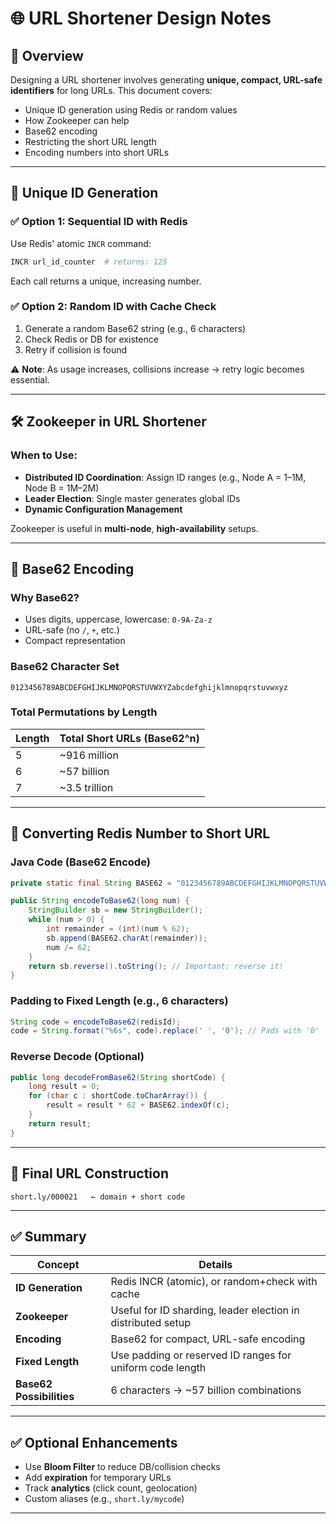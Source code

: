 
# 🌐 URL Shortener Design Notes

## 🧠 Overview

Designing a URL shortener involves generating **unique, compact, URL-safe identifiers** for long URLs. This document covers:

- Unique ID generation using Redis or random values
- How Zookeeper can help
- Base62 encoding
- Restricting the short URL length
- Encoding numbers into short URLs

---

## 🔢 Unique ID Generation

### ✅ Option 1: Sequential ID with Redis
Use Redis' atomic `INCR` command:
```bash
INCR url_id_counter  # returns: 125
```
Each call returns a unique, increasing number.

### ✅ Option 2: Random ID with Cache Check
1. Generate a random Base62 string (e.g., 6 characters)
2. Check Redis or DB for existence
3. Retry if collision is found

⚠️ **Note**: As usage increases, collisions increase → retry logic becomes essential.

---

## 🛠️ Zookeeper in URL Shortener

### When to Use:
- **Distributed ID Coordination**: Assign ID ranges (e.g., Node A = 1–1M, Node B = 1M–2M)
- **Leader Election**: Single master generates global IDs
- **Dynamic Configuration Management**

Zookeeper is useful in **multi-node**, **high-availability** setups.

---

## 🔡 Base62 Encoding

### Why Base62?
- Uses digits, uppercase, lowercase: `0-9A-Za-z`
- URL-safe (no `/`, `+`, etc.)
- Compact representation

### Base62 Character Set
```
0123456789ABCDEFGHIJKLMNOPQRSTUVWXYZabcdefghijklmnopqrstuvwxyz
```

### Total Permutations by Length

| Length | Total Short URLs (Base62^n) |
|--------|-----------------------------|
| 5      | ~916 million                |
| 6      | ~57 billion                 |
| 7      | ~3.5 trillion               |

---

## 🔗 Converting Redis Number to Short URL

### Java Code (Base62 Encode)

```java
private static final String BASE62 = "0123456789ABCDEFGHIJKLMNOPQRSTUVWXYZabcdefghijklmnopqrstuvwxyz";

public String encodeToBase62(long num) {
    StringBuilder sb = new StringBuilder();
    while (num > 0) {
        int remainder = (int)(num % 62);
        sb.append(BASE62.charAt(remainder));
        num /= 62;
    }
    return sb.reverse().toString(); // Important: reverse it!
}
```

### Padding to Fixed Length (e.g., 6 characters)
```java
String code = encodeToBase62(redisId);
code = String.format("%6s", code).replace(' ', '0'); // Pads with '0'
```

### Reverse Decode (Optional)
```java
public long decodeFromBase62(String shortCode) {
    long result = 0;
    for (char c : shortCode.toCharArray()) {
        result = result * 62 + BASE62.indexOf(c);
    }
    return result;
}
```

---

## 🔗 Final URL Construction

```text
short.ly/000021   ← domain + short code
```

---

## ✅ Summary

| Concept                  | Details                                                      |
|--------------------------|--------------------------------------------------------------|
| **ID Generation**        | Redis INCR (atomic), or random+check with cache              |
| **Zookeeper**            | Useful for ID sharding, leader election in distributed setup |
| **Encoding**             | Base62 for compact, URL-safe encoding                        |
| **Fixed Length**         | Use padding or reserved ID ranges for uniform code length    |
| **Base62 Possibilities** | 6 characters → ~57 billion combinations                      |

---

## ✅ Optional Enhancements

- Use **Bloom Filter** to reduce DB/collision checks
- Add **expiration** for temporary URLs
- Track **analytics** (click count, geolocation)
- Custom aliases (e.g., `short.ly/mycode`)

---
